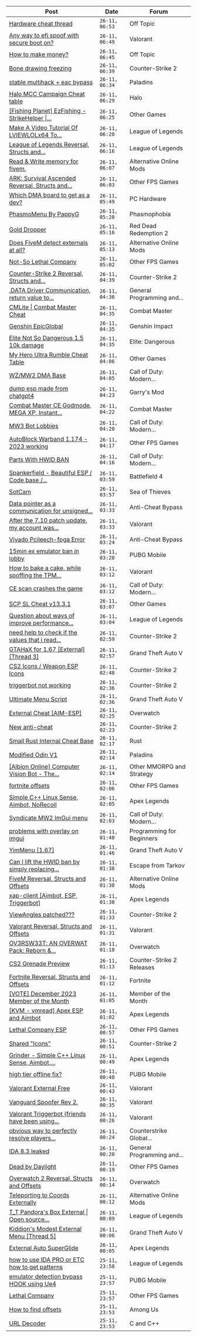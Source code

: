 |Post|Date|Forum|
|----|----|-----|
|[Hardware cheat thread](https://www.unknowncheats.me/forum/off-topic/611820-hardware-cheat-thread.html)|`26-11, 06:53`|Off Topic|
|[Any way to efi spoof with secure boot on?](https://www.unknowncheats.me/forum/valorant/608728-efi-spoof-secure-boot.html)|`26-11, 06:49`|Valorant|
|[How to make money?](https://www.unknowncheats.me/forum/off-topic/566649-money.html)|`26-11, 06:45`|Off Topic|
|[Bone drawing freezing](https://www.unknowncheats.me/forum/counter-strike-2-a/612657-bone-drawing-freezing.html)|`26-11, 06:39`|Counter-Strike 2|
|[stable multihack + eac bypass](https://www.unknowncheats.me/forum/paladins/612255-stable-multihack-eac-bypass.html)|`26-11, 06:34`|Paladins|
|[Halo MCC Campaign Cheat table](https://www.unknowncheats.me/forum/halo/609185-halo-mcc-campaign-cheat-table.html)|`26-11, 06:29`|Halo|
|[\[Fishing Planet\] EzFishing - StrikeHelper \|...](https://www.unknowncheats.me/forum/other-games/503582-fishing-planet-ezfishing-strikehelper-fish-fight-free-premium.html)|`26-11, 06:25`|Other Games|
|[Make A Video Tutorial Of LVIEWLOLx64 To...](https://www.unknowncheats.me/forum/league-of-legends/612573-video-tutorial-lviewlolx64-avoid-error.html)|`26-11, 06:20`|League of Legends|
|[League of Legends Reversal, Structs and...](https://www.unknowncheats.me/forum/league-of-legends/310587-league-legends-reversal-structs-offsets.html)|`26-11, 06:16`|League of Legends|
|[Read & Write memory for fivem.](https://www.unknowncheats.me/forum/alternative-online-mods/607853-read-write-memory-fivem.html)|`26-11, 06:07`|Alternative Online Mods|
|[ARK: Survival Ascended Reversal, Structs and...](https://www.unknowncheats.me/forum/other-fps-games/608333-ark-survival-ascended-reversal-structs-offsets.html)|`26-11, 06:03`|Other FPS Games|
|[Which DMA board to get as a dev?](https://www.unknowncheats.me/forum/pc-hardware/607750-dma-board-dev.html)|`26-11, 05:49`|PC Hardware|
|[PhasmoMenu By PappyG](https://www.unknowncheats.me/forum/phasmophobia/485776-phasmomenu-pappyg.html)|`26-11, 05:28`|Phasmophobia|
|[Gold Dropper](https://www.unknowncheats.me/forum/red-dead-redemption-2-a/567212-gold-dropper.html)|`26-11, 05:16`|Red Dead Redemption 2|
|[Does FiveM detect externals at all?](https://www.unknowncheats.me/forum/alternative-online-mods/612655-fivem-detect-externals.html)|`26-11, 05:13`|Alternative Online Mods|
|[Not-So Lethal Company](https://www.unknowncheats.me/forum/other-fps-games/611490-lethal-company.html)|`26-11, 05:02`|Other FPS Games|
|[Counter-Strike 2 Reversal, Structs and...](https://www.unknowncheats.me/forum/counter-strike-2-a/576077-counter-strike-2-reversal-structs-offsets.html)|`26-11, 04:39`|Counter-Strike 2|
|[.DATA Driver Communication, return value to...](https://www.unknowncheats.me/forum/general-programming-and-reversing/612392-data-driver-communication-return-value-user-mode.html)|`26-11, 04:36`|General Programming and...|
|[CMLite \| Combat Master Cheat](https://www.unknowncheats.me/forum/combat-master/582979-cmlite-combat-master-cheat.html)|`26-11, 04:35`|Combat Master|
|[Genshin EpicGlobal](https://www.unknowncheats.me/forum/genshin-impact/489622-genshin-epicglobal.html)|`26-11, 04:35`|Genshin Impact|
|[Elite Not So Dangerous 1.5 10k damage](https://www.unknowncheats.me/forum/elite-dangerous/583546-elite-dangerous-1-5-10k-damage.html)|`26-11, 04:35`|Elite: Dangerous|
|[My Hero Ultra Rumble Cheat Table](https://www.unknowncheats.me/forum/other-games/604426-hero-ultra-rumble-cheat-table.html)|`26-11, 04:06`|Other Games|
|[WZ/MW2 DMA Base](https://www.unknowncheats.me/forum/call-of-duty-modern-warfare-ii/607356-wz-mw2-dma-base.html)|`26-11, 04:05`|Call of Duty: Modern...|
|[dump esp made from chatgpt4](https://www.unknowncheats.me/forum/garry-s-mod/608841-dump-esp-chatgpt4.html)|`26-11, 04:23`|Garry's Mod|
|[Combat Master CE Godmode, MEGA XP, Instant...](https://www.unknowncheats.me/forum/combat-master/583715-combat-master-ce-godmode-mega-xp-instant-weapon-player-max-level-attachment-mod.html)|`26-11, 04:22`|Combat Master|
|[MW3 Bot Lobbies](https://www.unknowncheats.me/forum/call-of-duty-modern-warfare-iii/610706-mw3-bot-lobbies.html)|`26-11, 04:20`|Call of Duty: Modern...|
|[AutoBlock Warband 1.174 - 2023 working](https://www.unknowncheats.me/forum/other-fps-games/580318-autoblock-warband-1-174-2023-a.html)|`26-11, 04:17`|Other FPS Games|
|[Parts With HWID BAN](https://www.unknowncheats.me/forum/call-of-duty-modern-warfare-iii/612017-hwid-ban.html)|`26-11, 04:16`|Call of Duty: Modern...|
|[Spankerfield - Beautiful ESP / Code base /...](https://www.unknowncheats.me/forum/battlefield-4-a/493695-spankerfield-beautiful-esp-code-base-clean-screenshots.html)|`26-11, 03:59`|Battlefield 4|
|[SotCam](https://www.unknowncheats.me/forum/sea-of-thieves/580178-sotcam.html)|`26-11, 03:57`|Sea of Thieves|
|[Data pointer as a communication for unsigned...](https://www.unknowncheats.me/forum/anti-cheat-bypass/612647-data-pointer-communication-unsigned-driver.html)|`26-11, 03:33`|Anti-Cheat Bypass|
|[After the 7.10 patch update, my account was...](https://www.unknowncheats.me/forum/valorant/611073-7-10-patch-update-account-forced-enable-tpm-2-0-secure-boot.html)|`26-11, 03:33`|Valorant|
|[Vivado Pcileech-fpga Error](https://www.unknowncheats.me/forum/anti-cheat-bypass/612567-vivado-pcileech-fpga-error.html)|`26-11, 03:24`|Anti-Cheat Bypass|
|[15min ex emulator ban in lobby](https://www.unknowncheats.me/forum/pubg-mobile/612645-15min-ex-emulator-ban-lobby.html)|`26-11, 03:20`|PUBG Mobile|
|[How to bake a cake, while spoffing the TPM...](https://www.unknowncheats.me/forum/valorant/612016-bake-cake-spoffing-tpm-secure-boot-telling-riot.html)|`26-11, 03:12`|Valorant|
|[CE scan crashes the game](https://www.unknowncheats.me/forum/call-of-duty-modern-warfare-iii/606605-ce-scan-crashes-game.html)|`26-11, 03:12`|Call of Duty: Modern...|
|[SCP SL Cheat v13.3.1](https://www.unknowncheats.me/forum/other-games/611154-scp-sl-cheat-v13-3-1-a.html)|`26-11, 03:07`|Other Games|
|[Question about ways of improve performance...](https://www.unknowncheats.me/forum/league-of-legends/612520-question-improve-performance-league-maximum.html)|`26-11, 03:04`|League of Legends|
|[need help to check if the values that i read...](https://www.unknowncheats.me/forum/counter-strike-2-a/612483-help-check-values-read-correct.html)|`26-11, 02:59`|Counter-Strike 2|
|[GTAHaX for 1.67 \[External\] \[Thread 3\]](https://www.unknowncheats.me/forum/grand-theft-auto-v/461672-gtahax-1-67-external-thread-3-a.html)|`26-11, 02:57`|Grand Theft Auto V|
|[CS2 Icons / Weapon ESP Icons](https://www.unknowncheats.me/forum/counter-strike-2-a/609986-cs2-icons-weapon-esp-icons.html)|`26-11, 02:48`|Counter-Strike 2|
|[triggerbot not working](https://www.unknowncheats.me/forum/counter-strike-2-a/612642-triggerbot.html)|`26-11, 02:36`|Counter-Strike 2|
|[Ultimate Menu Script](https://www.unknowncheats.me/forum/grand-theft-auto-v/565688-ultimate-menu-script.html)|`26-11, 02:36`|Grand Theft Auto V|
|[External Cheat \[AIM-ESP\]](https://www.unknowncheats.me/forum/overwatch/607405-external-cheat-aim-esp.html)|`26-11, 02:25`|Overwatch|
|[New anti-cheat](https://www.unknowncheats.me/forum/counter-strike-2-a/612577-anti-cheat.html)|`26-11, 02:23`|Counter-Strike 2|
|[Small Rust Internal Cheat Base](https://www.unknowncheats.me/forum/rust/612421-rust-internal-cheat-base.html)|`26-11, 02:17`|Rust|
|[Modified Odin V1](https://www.unknowncheats.me/forum/paladins/585919-modified-odin-v1.html)|`26-11, 02:14`|Paladins|
|[\[Albion Online\] Computer Vision Bot - The...](https://www.unknowncheats.me/forum/other-mmorpg-and-strategy/578334-albion-online-computer-vision-bot-gatherer-2-0-a.html)|`26-11, 02:14`|Other MMORPG and Strategy|
|[fortnite offsets](https://www.unknowncheats.me/forum/other-fps-games/612593-fortnite-offsets.html)|`26-11, 02:06`|Other FPS Games|
|[Simple C++ Linux Sense, Aimbot, NoRecoil](https://www.unknowncheats.me/forum/apex-legends/515784-simple-linux-sense-aimbot-norecoil.html)|`26-11, 02:05`|Apex Legends|
|[Syndicate MW2 ImGui menu](https://www.unknowncheats.me/forum/call-of-duty-modern-warfare-ii/607383-syndicate-mw2-imgui-menu.html)|`26-11, 02:03`|Call of Duty: Modern...|
|[problems with overlay on imgui](https://www.unknowncheats.me/forum/programming-for-beginners/612453-overlay-imgui.html)|`26-11, 01:48`|Programming for Beginners|
|[YimMenu \[1.67\]](https://www.unknowncheats.me/forum/grand-theft-auto-v/476972-yimmenu-1-67-a.html)|`26-11, 01:46`|Grand Theft Auto V|
|[Can I lift the HWID ban by simply replacing...](https://www.unknowncheats.me/forum/escape-from-tarkov/612591-lift-hwid-ban-simply-replacing-hard-drive.html)|`26-11, 01:38`|Escape from Tarkov|
|[FiveM Reversal, Structs and Offsets](https://www.unknowncheats.me/forum/alternative-online-mods/340232-fivem-reversal-structs-offsets.html)|`26-11, 01:38`|Alternative Online Mods|
|[xap-client \[Aimbot, ESP, Triggerbot\]](https://www.unknowncheats.me/forum/apex-legends/606842-xap-client-aimbot-esp-triggerbot.html)|`26-11, 01:38`|Apex Legends|
|[ViewAngles patched???](https://www.unknowncheats.me/forum/counter-strike-2-a/612635-viewangles-patched.html)|`26-11, 01:33`|Counter-Strike 2|
|[Valorant Reversal, Structs and Offsets](https://www.unknowncheats.me/forum/valorant/385792-valorant-reversal-structs-offsets.html)|`26-11, 01:31`|Valorant|
|[OV3RSW33T: AN OVERWAT Pack: Reborn &...](https://www.unknowncheats.me/forum/overwatch/603412-ov3rsw33t-overwat-pack-reborn-recoded.html)|`26-11, 01:18`|Overwatch|
|[CS2 Grenade Preview](https://www.unknowncheats.me/forum/counter-strike-2-releases/611989-cs2-grenade-preview.html)|`26-11, 01:13`|Counter-Strike 2 Releases|
|[Fortnite Reversal, Structs and Offsets](https://www.unknowncheats.me/forum/fortnite/235061-fortnite-reversal-structs-offsets.html)|`26-11, 01:12`|Fortnite|
|[\[VOTE\] December 2023 Member of the Month](https://www.unknowncheats.me/forum/member-of-the-month/612570-vote-december-2023-month.html)|`26-11, 01:05`|Member of the Month|
|[\[KVM - vmread\] Apex ESP and Aimbot](https://www.unknowncheats.me/forum/apex-legends/406426-kvm-vmread-apex-esp-aimbot.html)|`26-11, 01:02`|Apex Legends|
|[Lethal Company ESP](https://www.unknowncheats.me/forum/other-fps-games/612099-lethal-company-esp.html)|`26-11, 00:57`|Other FPS Games|
|[Shared "Icons"](https://www.unknowncheats.me/forum/counter-strike-2-a/612537-shared-icons.html)|`26-11, 00:51`|Counter-Strike 2|
|[Grinder - Simple C++ Linux Sense, Aimbot,...](https://www.unknowncheats.me/forum/apex-legends/605888-grinder-simple-linux-sense-aimbot-triggerbot.html)|`26-11, 00:49`|Apex Legends|
|[high tier offline fix?](https://www.unknowncheats.me/forum/pubg-mobile/612595-tier-offline-fix.html)|`26-11, 00:48`|PUBG Mobile|
|[Valorant External Free](https://www.unknowncheats.me/forum/valorant/612035-valorant-external-free.html)|`26-11, 00:43`|Valorant|
|[Vanguard Spoofer Rev 2.](https://www.unknowncheats.me/forum/valorant/612562-vanguard-spoofer-rev-2-a.html)|`26-11, 00:35`|Valorant|
|[Valorant Triggerbot (friends have been using...](https://www.unknowncheats.me/forum/valorant/612341-valorant-triggerbot-friends-using.html)|`26-11, 00:26`|Valorant|
|[obvious way to perfectly resolve players...](https://www.unknowncheats.me/forum/counterstrike-global-offensive/611708-obvious-perfectly-resolve-players-legacy.html)|`26-11, 00:24`|Counterstrike Global...|
|[IDA 8.3 leaked](https://www.unknowncheats.me/forum/general-programming-and-reversing/612626-ida-8-3-leaked.html)|`26-11, 00:20`|General Programming and...|
|[Dead by Daylight](https://www.unknowncheats.me/forum/other-fps-games/178856-dead-daylight.html)|`26-11, 00:19`|Other FPS Games|
|[Overwatch 2 Reversal, Structs and Offsets](https://www.unknowncheats.me/forum/overwatch/516727-overwatch-2-reversal-structs-offsets.html)|`26-11, 00:14`|Overwatch|
|[Teleporting to Coords Externally](https://www.unknowncheats.me/forum/alternative-online-mods/612624-teleporting-coords-externally.html)|`26-11, 00:12`|Alternative Online Mods|
|[T_T Pandora's Box External \| Open source...](https://www.unknowncheats.me/forum/league-of-legends/607822-t_t-pandoras-box-external-source-scripting-platform.html)|`26-11, 00:09`|League of Legends|
|[Kiddion's Modest External Menu \[Thread 5\]](https://www.unknowncheats.me/forum/grand-theft-auto-v/576854-kiddions-modest-external-menu-thread-5-a.html)|`26-11, 00:06`|Grand Theft Auto V|
|[External Auto SuperGlide](https://www.unknowncheats.me/forum/apex-legends/578160-external-auto-superglide.html)|`26-11, 00:05`|Apex Legends|
|[how to use IDA PRO or ETC how to get patterns](https://www.unknowncheats.me/forum/league-of-legends/612586-ida-pro-etc-patterns.html)|`25-11, 23:58`|League of Legends|
|[emulator detection bypass HOOK using Ue4](https://www.unknowncheats.me/forum/pubg-mobile/612615-emulator-detection-bypass-hook-using-ue4.html)|`25-11, 23:57`|PUBG Mobile|
|[Lethal Company](https://www.unknowncheats.me/forum/other-fps-games/611443-lethal-company.html)|`25-11, 23:57`|Other FPS Games|
|[How to find offsets](https://www.unknowncheats.me/forum/among-us/612623-offsets.html)|`25-11, 23:53`|Among Us|
|[URL Decoder](https://www.unknowncheats.me/forum/c-and-c-/612564-url-decoder.html)|`25-11, 23:53`|C and C++|

